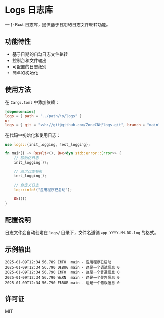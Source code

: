 # Logs 日志库

一个 Rust 日志库，提供基于日期的日志文件轮转功能。

## 功能特性

- 基于日期的自动日志文件轮转
- 控制台和文件输出
- 可配置的日志级别
- 简单的初始化

## 使用方法

在 `Cargo.toml` 中添加依赖：

```toml
[dependencies]
logs = { path = "../path/to/logs" }
or
logs = { git = "ssh://git@github.com/ZoneCNH/logs.git", branch = "main" }

```

在代码中初始化和使用日志：

```rust
use logs::{init_logging, test_logging};

fn main() -> Result<(), Box<dyn std::error::Error>> {
    // 初始化日志
    init_logging()?;
    
    // 测试日志功能
    test_logging();
    
    // 自定义日志
    log::info!("应用程序已启动");
    
    Ok(())
}
```

## 配置说明

日志文件会自动创建在 `logs/` 目录下，文件名遵循 `app_YYYY-MM-DD.log` 的格式。

## 示例输出

```
2025-01-09T12:34:56.789 INFO  main - 应用程序已启动
2025-01-09T12:34:56.790 DEBUG main - 这是一个调试信息 0
2025-01-09T12:34:56.790 INFO  main - 这是一个普通信息 0
2025-01-09T12:34:56.790 WARN  main - 这是一个警告信息 0
2025-01-09T12:34:56.790 ERROR main - 这是一个错误信息 0
```

## 许可证

MIT
